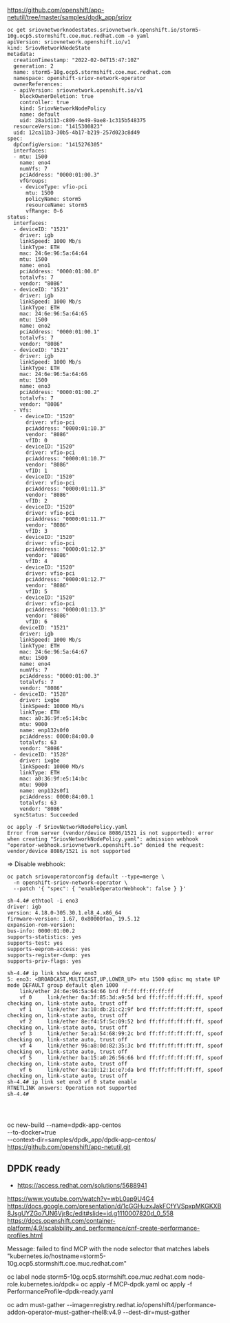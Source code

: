 


https://github.com/openshift/app-netutil/tree/master/samples/dpdk_app/sriov



```
oc get sriovnetworknodestates.sriovnetwork.openshift.io/storm5-10g.ocp5.stormshift.coe.muc.redhat.com -o yaml
apiVersion: sriovnetwork.openshift.io/v1
kind: SriovNetworkNodeState
metadata:
  creationTimestamp: "2022-02-04T15:47:10Z"
  generation: 2
  name: storm5-10g.ocp5.stormshift.coe.muc.redhat.com
  namespace: openshift-sriov-network-operator
  ownerReferences:
  - apiVersion: sriovnetwork.openshift.io/v1
    blockOwnerDeletion: true
    controller: true
    kind: SriovNetworkNodePolicy
    name: default
    uid: 28a1d113-c809-4e49-9ae8-1c315b548375
  resourceVersion: "1415300823"
  uid: 12ca11b3-30b5-4b17-b219-257d023c8d49
spec:
  dpConfigVersion: "1415276305"
  interfaces:
  - mtu: 1500
    name: eno4
    numVfs: 7
    pciAddress: "0000:01:00.3"
    vfGroups:
    - deviceType: vfio-pci
      mtu: 1500
      policyName: storm5
      resourceName: storm5
      vfRange: 0-6
status:
  interfaces:
  - deviceID: "1521"
    driver: igb
    linkSpeed: 1000 Mb/s
    linkType: ETH
    mac: 24:6e:96:5a:64:64
    mtu: 1500
    name: eno1
    pciAddress: "0000:01:00.0"
    totalvfs: 7
    vendor: "8086"
  - deviceID: "1521"
    driver: igb
    linkSpeed: 1000 Mb/s
    linkType: ETH
    mac: 24:6e:96:5a:64:65
    mtu: 1500
    name: eno2
    pciAddress: "0000:01:00.1"
    totalvfs: 7
    vendor: "8086"
  - deviceID: "1521"
    driver: igb
    linkSpeed: 1000 Mb/s
    linkType: ETH
    mac: 24:6e:96:5a:64:66
    mtu: 1500
    name: eno3
    pciAddress: "0000:01:00.2"
    totalvfs: 7
    vendor: "8086"
  - Vfs:
    - deviceID: "1520"
      driver: vfio-pci
      pciAddress: "0000:01:10.3"
      vendor: "8086"
      vfID: 0
    - deviceID: "1520"
      driver: vfio-pci
      pciAddress: "0000:01:10.7"
      vendor: "8086"
      vfID: 1
    - deviceID: "1520"
      driver: vfio-pci
      pciAddress: "0000:01:11.3"
      vendor: "8086"
      vfID: 2
    - deviceID: "1520"
      driver: vfio-pci
      pciAddress: "0000:01:11.7"
      vendor: "8086"
      vfID: 3
    - deviceID: "1520"
      driver: vfio-pci
      pciAddress: "0000:01:12.3"
      vendor: "8086"
      vfID: 4
    - deviceID: "1520"
      driver: vfio-pci
      pciAddress: "0000:01:12.7"
      vendor: "8086"
      vfID: 5
    - deviceID: "1520"
      driver: vfio-pci
      pciAddress: "0000:01:13.3"
      vendor: "8086"
      vfID: 6
    deviceID: "1521"
    driver: igb
    linkSpeed: 1000 Mb/s
    linkType: ETH
    mac: 24:6e:96:5a:64:67
    mtu: 1500
    name: eno4
    numVfs: 7
    pciAddress: "0000:01:00.3"
    totalvfs: 7
    vendor: "8086"
  - deviceID: "1528"
    driver: ixgbe
    linkSpeed: 10000 Mb/s
    linkType: ETH
    mac: a0:36:9f:e5:14:bc
    mtu: 9000
    name: enp132s0f0
    pciAddress: 0000:84:00.0
    totalvfs: 63
    vendor: "8086"
  - deviceID: "1528"
    driver: ixgbe
    linkSpeed: 10000 Mb/s
    linkType: ETH
    mac: a0:36:9f:e5:14:bc
    mtu: 9000
    name: enp132s0f1
    pciAddress: 0000:84:00.1
    totalvfs: 63
    vendor: "8086"
  syncStatus: Succeeded
  ```


```
oc apply -f SriovNetworkNodePolicy.yaml
Error from server (vendor/device 8086/1521 is not supported): error when creating "SriovNetworkNodePolicy.yaml": admission webhook "operator-webhook.sriovnetwork.openshift.io" denied the request: vendor/device 8086/1521 is not supported
```

 => Disable webhook:
```
oc patch sriovoperatorconfig default --type=merge \
  -n openshift-sriov-network-operator \
  --patch '{ "spec": { "enableOperatorWebhook": false } }'
```

```
sh-4.4# ethtool -i eno3
driver: igb
version: 4.18.0-305.30.1.el8_4.x86_64
firmware-version: 1.67, 0x80000faa, 19.5.12
expansion-rom-version:
bus-info: 0000:01:00.2
supports-statistics: yes
supports-test: yes
supports-eeprom-access: yes
supports-register-dump: yes
supports-priv-flags: yes

sh-4.4# ip link show dev eno3
5: eno3: <BROADCAST,MULTICAST,UP,LOWER_UP> mtu 1500 qdisc mq state UP mode DEFAULT group default qlen 1000
    link/ether 24:6e:96:5a:64:66 brd ff:ff:ff:ff:ff:ff
    vf 0     link/ether 0a:3f:85:3d:a9:5d brd ff:ff:ff:ff:ff:ff, spoof checking on, link-state auto, trust off
    vf 1     link/ether 3a:10:db:21:c2:9f brd ff:ff:ff:ff:ff:ff, spoof checking on, link-state auto, trust off
    vf 2     link/ether 8e:f4:5f:5c:09:52 brd ff:ff:ff:ff:ff:ff, spoof checking on, link-state auto, trust off
    vf 3     link/ether 5e:a1:54:68:99:2c brd ff:ff:ff:ff:ff:ff, spoof checking on, link-state auto, trust off
    vf 4     link/ether 96:a8:0d:82:35:3c brd ff:ff:ff:ff:ff:ff, spoof checking on, link-state auto, trust off
    vf 5     link/ether ba:15:a0:26:56:66 brd ff:ff:ff:ff:ff:ff, spoof checking on, link-state auto, trust off
    vf 6     link/ether 6a:10:12:1c:e7:da brd ff:ff:ff:ff:ff:ff, spoof checking on, link-state auto, trust off
sh-4.4# ip link set eno3 vf 0 state enable
RTNETLINK answers: Operation not supported
sh-4.4#




```




oc new-build --name=dpdk-app-centos \
  --to-docker=true \
  --context-dir=samples/dpdk_app/dpdk-app-centos/ \
  https://github.com/openshift/app-netutil.git





## DPDK ready

 * <https://access.redhat.com/solutions/5688941>

https://www.youtube.com/watch?v=wbL0ap9U4G4
https://docs.google.com/presentation/d/1cGGHuzxJakFCfYVSpxpMKGKXB8JsgUYZGo7UN6Vjr8c/edit#slide=id.g1110007820d_0_558
https://docs.openshift.com/container-platform/4.9/scalability_and_performance/cnf-create-performance-profiles.html


Message:               failed to find MCP with the node selector that matches labels "kubernetes.io/hostname=storm5-10g.ocp5.stormshift.coe.muc.redhat.com"

oc label node storm5-10g.ocp5.stormshift.coe.muc.redhat.com node-role.kubernetes.io/dpdk=
oc apply -f MCP-dpdk.yaml
oc apply -f PerformanceProfile-dpdk-ready.yaml



oc adm must-gather --image=registry.redhat.io/openshift4/performance-addon-operator-must-gather-rhel8:v4.9 --dest-dir=must-gather


